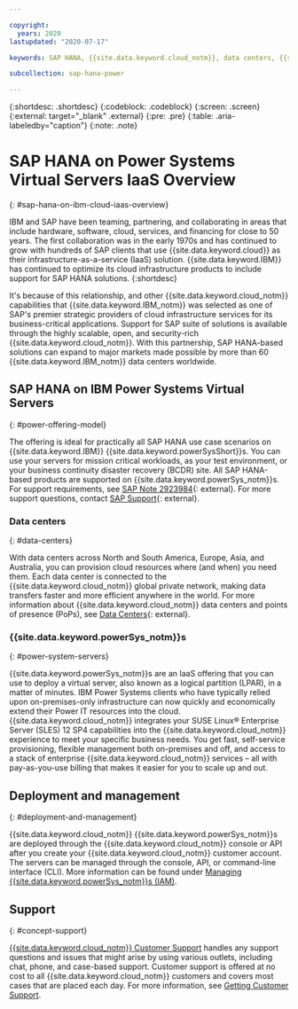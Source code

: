```yaml
---

copyright:
  years: 2020
lastupdated: "2020-07-17"

keywords: SAP HANA, {{site.data.keyword.cloud_notm}}, data centers, {{site.data.keyword.powerSys_notm}}, deployment, VLANs, SAP Certified, database, {{site.data.keyword.powerSysShort}}

subcollection: sap-hana-power

---
```


{:shortdesc: .shortdesc}
{:codeblock: .codeblock}
{:screen: .screen}
{:external: target="_blank" .external}
{:pre: .pre}
{:table: .aria-labeledby="caption"}
{:note: .note}

# SAP HANA on Power Systems Virtual Servers IaaS Overview
{: #sap-hana-on-ibm-cloud-iaas-overview}

IBM and SAP have been teaming, partnering, and collaborating in areas that include hardware, software, cloud, services, and financing for close to 50 years. The first collaboration was in the early 1970s and has continued to grow with hundreds of SAP clients that use {{site.data.keyword.cloud}} as their infrastructure-as-a-service (IaaS) solution. {{site.data.keyword.IBM}} has continued to optimize its cloud infrastructure products to include support for SAP HANA solutions.
{:shortdesc}

It's because of this relationship, and other {{site.data.keyword.cloud_notm}} capabilities that {{site.data.keyword.IBM_notm}} was selected as one of SAP's premier strategic providers of cloud infrastructure services for its business-critical applications. Support for SAP suite of solutions is available through the highly scalable, open, and security-rich {{site.data.keyword.cloud_notm}}. With this partnership, SAP HANA-based solutions can expand to major markets made possible by more than 60 {{site.data.keyword.IBM_notm}} data centers worldwide.

## SAP HANA on IBM Power Systems Virtual Servers
{: #power-offering-model}

The offering is ideal for practically all SAP HANA use case scenarios on {{site.data.keyword.IBM}} {{site.data.keyword.powerSysShort}}s. You can use your servers for mission critical workloads, as your test environment, or your business continuity disaster recovery (BCDR) site. All SAP HANA-based products are supported on {{site.data.keyword.powerSys_notm}}s. For support requirements, see [SAP Note 2923984](https://launchpad.support.sap.com/#/notes/2923984){: external}. For more support questions, contact [SAP Support](https://support.sap.com/en/index.html){: external}.


### Data centers
{: #data-centers}

With data centers across North and South America, Europe, Asia, and Australia, you can provision cloud resources where (and when) you need them. Each data center is connected to the {{site.data.keyword.cloud_notm}} global private network, making data transfers faster and more efficient anywhere in the world. For more information about {{site.data.keyword.cloud_notm}} data centers and points of presence (PoPs), see [Data Centers](https://www.ibm.com/cloud/data-centers/){: external}.

### {{site.data.keyword.powerSys_notm}}s
{: #power-system-servers}

{{site.data.keyword.powerSys_notm}}s are an IaaS offering that you can use to deploy a virtual server, also known as a logical partition (LPAR), in a matter of minutes. IBM Power Systems clients who have typically relied upon on-premises-only infrastructure can now quickly and economically extend their Power IT resources into the cloud.  {{site.data.keyword.cloud_notm}} integrates your SUSE Linux&reg; Enterprise Server (SLES) 12 SP4 capabilities into the {{site.data.keyword.cloud_notm}} experience to meet your specific business needs. You get fast, self-service provisioning, flexible management both on-premises and off, and access to a stack of enterprise {{site.data.keyword.cloud_notm}} services – all with pay-as-you-use billing that makes it easier for you to scale up and out.

## Deployment and management
{: #deployment-and-management}

{{site.data.keyword.cloud_notm}} {{site.data.keyword.powerSys_notm}}s are deployed through the {{site.data.keyword.cloud_notm}} console or API after you create your {{site.data.keyword.cloud_notm}} customer account. The servers can be managed through the console, API, or command-line interface (CLI). More information can be found under [Managing {{site.data.keyword.powerSys_notm}}s (IAM)](/docs/power-iaas?topic=power-iaas-managing-resources-and-users).

## Support
{: #concept-support}

[{{site.data.keyword.cloud_notm}} Customer Support](/docs/get-support?topic=get-support-getting-customer-support#getting-customer-support) handles any support questions and issues that might arise by using various outlets, including chat, phone, and case-based support. Customer support is offered at no cost to all {{site.data.keyword.cloud_notm}} customers and covers most cases that are placed each day. For more information, see [Getting Customer Support](/docs/get-support?topic=get-support-getting-customer-support#getting-customer-support).
